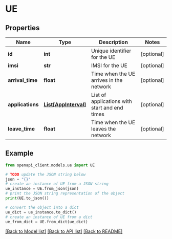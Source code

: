 # UE


## Properties

Name | Type | Description | Notes
------------ | ------------- | ------------- | -------------
**id** | **int** | Unique identifier for the UE | [optional] 
**imsi** | **str** | IMSI for the UE | [optional] 
**arrival_time** | **float** | Time when the UE arrives in the network | [optional] 
**applications** | [**List[AppInterval]**](AppInterval.md) | List of applications with start and end times | [optional] 
**leave_time** | **float** | Time when the UE leaves the network | [optional] 

## Example

```python
from openapi_client.models.ue import UE

# TODO update the JSON string below
json = "{}"
# create an instance of UE from a JSON string
ue_instance = UE.from_json(json)
# print the JSON string representation of the object
print(UE.to_json())

# convert the object into a dict
ue_dict = ue_instance.to_dict()
# create an instance of UE from a dict
ue_from_dict = UE.from_dict(ue_dict)
```
[[Back to Model list]](../README.md#documentation-for-models) [[Back to API list]](../README.md#documentation-for-api-endpoints) [[Back to README]](../README.md)


